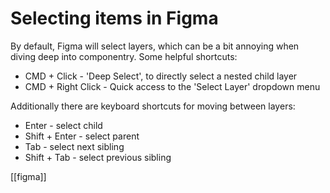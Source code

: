 # Selecting items in Figma

By default, Figma will select layers, which can be a bit annoying when diving deep into componentry. Some helpful shortcuts:
- CMD + Click - 'Deep Select', to directly select a nested child layer
- CMD + Right Click - Quick access to the 'Select Layer' dropdown menu

Additionally there are keyboard shortcuts for moving between layers:
- Enter - select child
- Shift + Enter - select parent
- Tab - select next sibling
- Shift + Tab - select previous sibling

[[figma]]